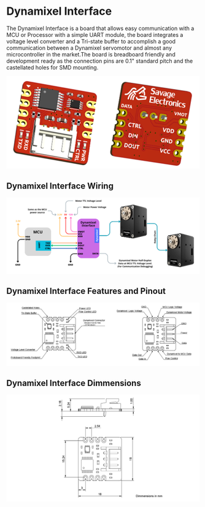 # Dynamixel Interface
The Dynamixel Interface is a board that allows easy communication with a MCU or Processor with a simple UART module, the board integrates a voltage level converter and a Tri-state buffer to accomplish a good communication between a Dynamixel servomotor and almost any microcontroller in the market.The board is breadboard friendly and development ready as the connection pins are 0.1" standard pitch and the castellated holes for SMD mounting.

![dinamixelInterface_Board](https://github.com/JosueAGtz/dynamixelInterface/blob/main/Images/dInterfaceBoard.png)

## Dynamixel Interface Wiring 
![dinamixelInterface_Wiring](https://github.com/JosueAGtz/dynamixelInterface/blob/main/Images/Dynamixel%20Interface%20Diagram.png)

## Dynamixel Interface Features and Pinout
![dinamixelInterface_Specs](https://github.com/JosueAGtz/dynamixelInterface/blob/main/Images/dInterface_Specs.png)

## Dynamixel Interface Dimmensions
![dinamixelInterface_Dimmensions](https://github.com/JosueAGtz/dynamixelInterface/blob/main/Images/dInterface_Dimmensions.png)


